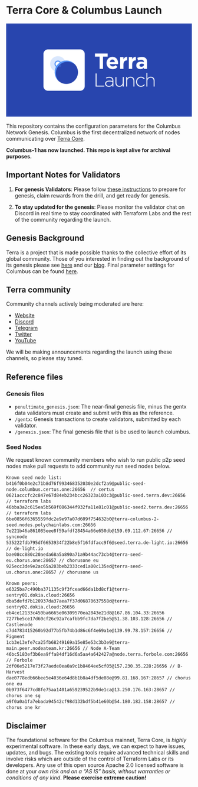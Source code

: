 # Terra Core & Columbus Launch
![banner](launch-banner.png)

This repository contains the configuration parameters for the Columbus Network Genesis. Columbus is the first decentralized network of nodes communicating over [Terra Core](https://github.com/terra-project/core). 

**Columbus-1 has now launched. This repo is kept alive for archival purposes.**

## Important Notes for Validators

1. **For genesis Validators**: Please follow [these instructions](INSTRUCTIONS.md) to prepare for genesis, claim rewards from the drill, and get ready for genesis. 

2. **To stay updated for the genesis**: Please monitor the validator chat on Discord in real time to stay coordinated with Terraform Labs and the rest of the community regarding the launch. 

## Genesis Background

Terra is a project that is made possible thanks to the collective effort of its global community. Those of you interested in finding out the background of its genesis please see [here](./GENESIS.md) and our [blog](https://medium.com/terra-money). Final parameter settings for Columbus can be found [here](./params/README.md). 

## Terra community 

Community channels actively being moderated are here:
- [Website](https://terra.money/)
- [Discord](https://discord.gg/bYfyhUT)
- [Telegram](https://t.me/terra_announcements)
- [Twitter](https://twitter.com/terra_money)
- [YouTube](https://goo.gl/3G4T1z)

We will be making announcements regarding the launch using these channels, so please stay tuned. 

## Reference files

### Genesis files
 
- `penultimate_genesis.json`: The near-final genesis file, minus the gentx data validators must create and submit with this as the reference. 
- `/gentx`: Genesis transactions to create validators, submitted by each validator. 
- `/genesis.json`: The final genesis file that is be used to launch columbus.

### Seed Nodes

We request known community members who wish to run public p2p seed nodes make pull requests to add community run seed nodes below.

```
Known seed node list: 
b416f0b04e2c71b8d76f993468352030e2dcf2a9@public-seed-node.columbus.certus.one:26656  // certus
0621acccfc2c847e67d84eb234bcc26323a103c3@public-seed.terra.dev:26656  // terraform labs
46bba3a2c615ea5b569f086344f932fa11e81c01@public-seed2.terra.dev:26656 // terraform labs
6be0856f6365559fdc2e9e97a07d609f754632b0@terra-columbus-2-seed.nodes.polychainlabs.com:26656
7e221b46a861085eee8f59afdf28454a66e650db@159.69.112.67:26656 // syncnode
535222fdb795df6653934f22b8e5f16fdfacc9f6@seed.terra.de-light.io:26656 // de-light.io
bae08cc880c20aeda68a5a890a71a9b44ac73cb4@terra-seed-eu.chorus.one:28657 // chorusone eu
925ecc3de9e2ac65a203beb2333ced1a00c135ed@terra-seed-us.chorus.one:28657 // chorusone us
```

```
Known peers:  
e6325ba7c490ba371135c9f3fcead66da1bd8cf1@terra-sentry01.dokia.cloud:26656
dba5defd7b120937da37aea7f37d06870637558d@terra-sentry02.dokia.cloud:26656
eb4ce12133c450ba6665e06309570ea2843e21d8@167.86.104.33:26656
7277be5ce17d60cf26c92a7cafbb9fc7da7f2be5@51.38.103.128:26656 // Castlenode
c7d4783415260b92d77b5fb74b1d86c6f4e69a1e@139.99.78.157:26656 // Figment 
1cb3e13efe7ca25fb68249169a15e85e53c3b3e9@terra-main.peer.nodeateam.kr:26656 // Node A-Team
46bc5183ef3b6ea9ffa84df16d6a5aa4a642427a@node.terra.forbole.com:26656 // Forbole
2df06e5217e73f27aede0ea0a9c1b8464ee5cf05@157.230.35.228:26656 // B-Harvest
dae0778edb66bee5e4036e64d8b1b8a4df5de08e@99.81.168.167:28657 // chorus one eu
0b973f6477cd8fe75aa1401a659239522b9de1ca@13.250.176.163:28657 // chorus one sg
a9f0a0a1fa7ebada94542cf98d132bdf5b41e60b@54.180.182.158:28657 // chorus one kr
```

## Disclaimer

The foundational software for the Columbus mainnet, Terra Core, is *highly* experimental software. In these early days, we can expect to have issues, updates, and bugs. The existing tools require advanced technical skills and involve risks which are outside of the control of Terraform Labs or its developers. Any use of this open source Apache 2.0 licensed software is done at your *own risk and on a “AS IS” basis, without warranties or conditions of any kind*. **Please exercise extreme caution!**



